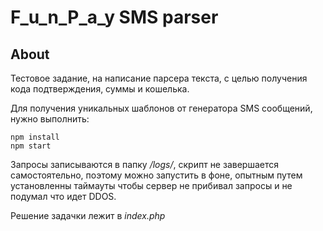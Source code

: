 # F_u_n_P_a_y SMS parser

## About

Тестовое задание, на написание парсера текста, с целью получения кода подтверждения, суммы и кошелька.

Для получения уникальных шаблонов от генератора SMS сообщений, нужно выполнить:
```
npm install
npm start
```

Запросы записываются в папку */logs/*, скрипт не завершается самостоятельно, поэтому можно запустить в фоне, опытным путем установленны таймауты чтобы сервер не прибивал запросы и не подумал что идет DDOS.

Решение задачки лежит в *index.php*
